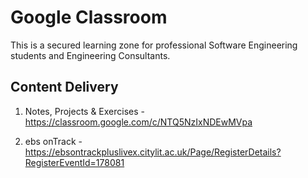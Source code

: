 # Google Classroom


This is a secured learning zone  for professional Software Engineering students and Engineering Consultants.

## Content Delivery

1. Notes, Projects & Exercises  - https://classroom.google.com/c/NTQ5NzIxNDEwMVpa

2. ebs onTrack - https://ebsontrackpluslivex.citylit.ac.uk/Page/RegisterDetails?RegisterEventId=178081